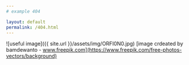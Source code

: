 ```yaml
---
# example 404

layout: default
permalink: /404.html
---
```

![useful image]({{ site.url }}/assets/img/ORFI0N0.jpg)
[image crdeated by bamdewanto - www.freepik.com](https://www.freepik.com/free-photos-vectors/background)
